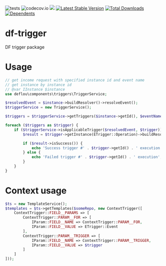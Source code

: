 ![tests](https://github.com/jeyroik/df-triggers/workflows/PHP%20Composer/badge.svg?branch=master&event=push)
![codecov.io](https://codecov.io/gh/jeyroik/df-triggers/coverage.svg?branch=master)
<a href="https://codeclimate.com/github/jeyroik/df-triggers/maintainability"><img src="https://api.codeclimate.com/v1/badges/28f620fc92a3dfdb3d20/maintainability" /></a>
[![Latest Stable Version](https://poser.pugx.org/jeyroik/df-triggers/v)](//packagist.org/packages/jeyroik/df-triggers)
[![Total Downloads](https://poser.pugx.org/jeyroik/df-triggers/downloads)](//packagist.org/packages/jeyroik/df-triggers)
[![Dependents](https://poser.pugx.org/jeyroik/df-triggers/dependents)](//packagist.org/packages/jeyroik/df-triggers)


# df-trigger

DF trigger package

# Usage

```php
// get income request with specified instance id and event name
// get instance by instance id
// @var IInstance $instance
use deflou\components\triggers\TriggerService;

$resolvedEvent = $instance->buildResolver()->resolveEvent();
$triggerService = new TriggerService();

$triggers = $triggerService->getTriggers($instance->getId(), $eventName, ['vendorName1', 'vendorName2, ...']);

foreach ($triggers as $trigger) {
    if ($triggerService->isApplicableTrigger($resolvedEvent, $trigger)) {
        $result = $trigger->getInstance(ETrigger::Operation)->buildResolver()->resolveOperation($resolvedEvent, $trigger)->run();

        if ($result->isSuccess()) {
            echo 'Success trigger #' . $trigger->getId() . ' execution';
        } else {
            echo 'Failed trigger #' . $trigger->getId() . ' execution';
        }
    }
}
```

# Context usage

```php
$ts = new TemplateService();
$templates = $ts->getTemplates($someRepo, new ContextTrigger([
    ContextTrigger::FIELD__PARAMS => [
        ContextTrigger::PARAM__FOR => [
            IParam::FIELD__NAME => ContextTrigger::PARAM__FOR,
            IParam::FIELD__VALUE => ETrigger::Event
        ],
        ContextTrigger::PARAM__TRIGGER => [
            IParam::FIELD__NAME => ContextTrigger::PARAM__TRIGGER,
            IParam::FIELD__VALUE => $trigger
        ]
    ]
]));
```
